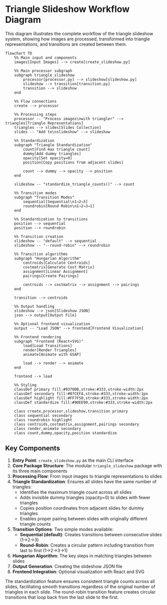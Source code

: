 # Triangle Slideshow Workflow Diagram

This diagram illustrates the complete workflow of the triangle slideshow system, showing how images are processed, transformed into triangle representations, and transitions are created between them.

```mermaid
flowchart TD
    %% Main input and components
    images[Input Images] --> create[create_slideshow.py]
    
    %% Main processor subgraph
    subgraph triangle_slideshow
        processor[processor.py] --> slideshow[slideshow.py]
        slideshow --> transition[transition.py]
        transition --> slideshow
    end
    
    %% Flow connections
    create --> processor
    
    %% Processing steps
    processor -- "Process images\nwith triangler" --> triangles[Triangle Representations]
    triangles --> slides[Slides Collection]
    slides -- "Add to\nslideshow" --> slideshow
    
    %% Standardization
    subgraph "Triangle Standardization"
        count[Find max triangle count]
        dummy[Add dummy triangles]
        opacity[Set opacity=0]
        position[Copy positions from adjacent slides]
        
        count --> dummy --> opacity --> position
    end
    
    slideshow -- "standardize_triangle_counts()" --> count
    
    %% Transition modes
    subgraph "Transition Modes"
        sequential[Sequential\n1→2→3] 
        roundrobin[Round Robin\n1→2→3→1]
    end
    
    %% Standardization to transitions
    position --> sequential
    position --> roundrobin
    
    %% Transition creation
    slideshow -- "default" --> sequential
    slideshow -- "--round-robin" --> roundrobin
    
    %% Transition algorithms
    subgraph "Hungarian Algorithm"
        centroids[Calculate Centroids]
        costmatrix[Generate Cost Matrix]
        assignment[Linear Assignment]
        pairings[Create Pairings]
        
        centroids --> costmatrix --> assignment --> pairings
    end
    
    transition --> centroids
    
    %% Output handling
    slideshow --> json[Slideshow JSON]
    json --> output[Output File]
    
    %% Optional frontend visualization
    output -- "Load JSON" --> frontend[Frontend Visualization]
    
    %% Frontend rendering
    subgraph "Frontend (React+SVG)"
        load[Load Transitions]
        render[Render Triangles]
        animate[Animate with GSAP]
        
        load --> render --> animate
    end
    
    frontend --> load
    
    %% Styling
    classDef primary fill:#9370DB,stroke:#333,stroke-width:2px
    classDef secondary fill:#87CEFA,stroke:#333,stroke-width:1px
    classDef highlight fill:#FF7F50,stroke:#333,stroke-width:2px
    classDef standardize fill:#90EE90,stroke:#333,stroke-width:2px
    
    class create,processor,slideshow,transition primary
    class sequential secondary
    class roundrobin highlight
    class centroids,costmatrix,assignment,pairings secondary
    class render,animate secondary
    class count,dummy,opacity,position standardize
```

## Key Components

1. **Entry Point**: `create_slideshow.py` as the main CLI interface
2. **Core Package Structure**: The modular `triangle_slideshow` package with its three main components
3. **Processing Flow**: From input images to triangle representations to slides
4. **Triangle Standardization**: Ensures all slides have the same number of triangles:
   - Identifies the maximum triangle count across all slides
   - Adds invisible dummy triangles (opacity=0) to slides with fewer triangles
   - Copies position coordinates from adjacent slides for dummy triangles
   - Enables proper pairing between slides with originally different triangle counts
5. **Transition Options**: Two simple modes available:
   - **Sequential (default)**: Creates transitions between consecutive slides (1→2→3)
   - **Round-Robin**: Creates a circular pattern including transition from last to first (1→2→3→1)
6. **Hungarian Algorithm**: The key steps in matching triangles between slides
7. **Output Generation**: Creating the slideshow JSON file
8. **Frontend Integration**: Optional visualization with React and SVG

The standardization feature ensures consistent triangle counts across all slides, facilitating smooth transitions regardless of the original number of triangles in each slide. The round-robin transition feature creates circular transitions that loop back from the last slide to the first. 